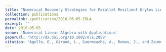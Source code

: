 ```yaml
---
title: "Numerical Recovery Strategies for Parallel Resilient Krylov Linear Solvers"
collection: publications
permalink: /publication/2016-05-05-IRLA
excerpt: ''
date: 2016-05-05
venue: 'Numerical Linear Algebra with Applications'
paperurl: 'http://dx.doi.org/10.1002/nla.2059'
citation: 'Agullo, E., Giraud, L., Guermouche, A., Roman, J., and Zounon, M. (2016) Numerical recovery strategies for parallel resilient Krylov linear solvers. Numer. Linear Algebra Appl., 23: 888–905. doi: 10.1002/nla.2059.'
---
```

